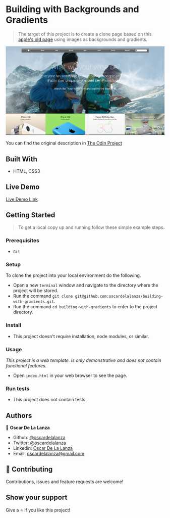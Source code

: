# Building with Backgrounds and Gradients

> The target of this project is to create a clone page based on this [apple's old page](https://web.archive.org/web/20140301004610/http://www.apple.com/)
> using images as backgrounds and gradients.

![screenshot](./screenshot.PNG)

You can find the original description in [The Odin Project](https://www.theodinproject.com/courses/html5-and-css3/lessons/building-with-backgrounds-and-gradients)

## Built With

- HTML, CSS3

## Live Demo

[Live Demo Link](https://rawcdn.githack.com/oscardelalanza/building-with-gradients/3b4578da26bfd1e4a5cbead26166972b94a75505/index.html)

## Getting Started

> To get a local copy up and running follow these simple example steps.

### Prerequisites

- `Git`

### Setup

To clone the project into your local environment do the following.

- Open a new `terminal` window and navigate to the directory where the project will be stored.
- Run the command `git clone git@github.com:oscardelalanza/building-with-gradients.git`.
- Run the command `cd building-with-gradients` to enter to the project directory.

### Install

- This project doesn't require installation, node modules, or similar.

### Usage

*This project is a web template. Is only demonstrative and does not contain functional features.*

- Open `index.html` in your web browser to see the page.

### Run tests

- This project does not contain tests.

## Authors

👤 **Oscar De La Lanza**

- Github: [@oscardelalanza](https://github.com/oscardelalanza)
- Twitter: [@oscardelalanza](https://twitter.com/oscardelalanza)
- Linkedin: [Oscar De La Lanza](https://linkedin.com/in/oscardelalanza)
- Email: oscardelalanza@gmail.com

## 🤝 Contributing

Contributions, issues and feature requests are welcome!

## Show your support

Give a ⭐️ if you like this project!

